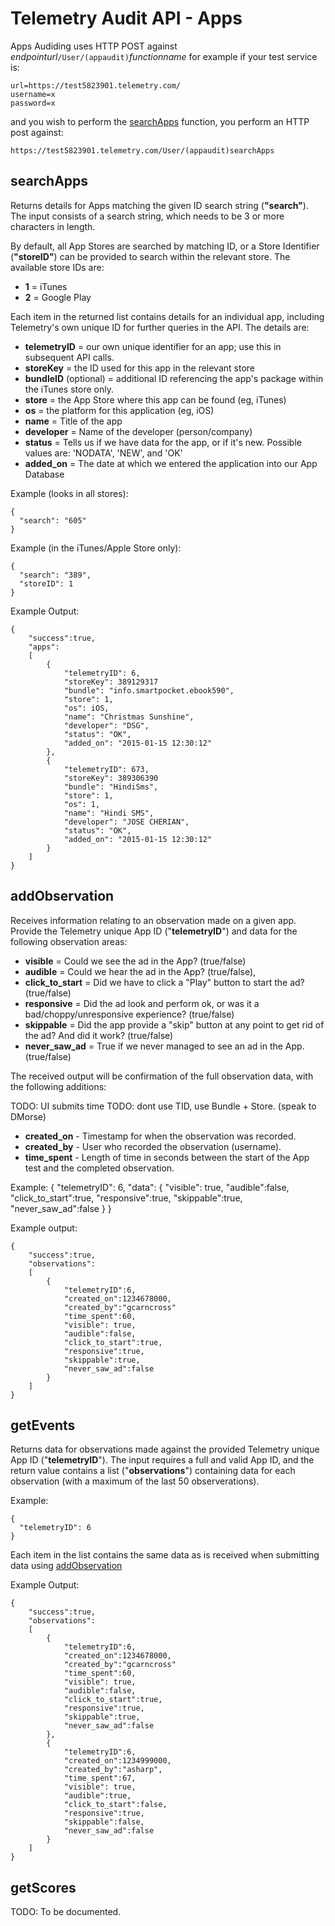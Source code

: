 Telemetry Audit API - Apps
==========================

Apps Audiding uses HTTP POST against *endpointurl*`/User/(appaudit)`*functionname* for example if your test service is:

    url=https://test5823901.telemetry.com/
    username=x
    password=x

and you wish to perform the [searchApps](#searchApps) function, you perform an HTTP post against:

    https://test5823901.telemetry.com/User/(appaudit)searchApps


## searchApps

Returns details for Apps matching the given ID search string (**"search"**). The input consists of a search string, which needs to be 3 or more characters in length. 

By default, all App Stores are searched by matching ID, or a Store Identifier (**"storeID"**) can be provided to search within the relevant store. The available store IDs are:

* **1** = iTunes
* **2** = Google Play

Each item in the returned list contains details for an individual app, including Telemetry's own unique ID for further queries in the API. The details are:

* **telemetryID** = our own unique identifier for an app; use this in subsequent API calls.
* **storeKey** = the ID used for this app in the relevant store
* **bundleID** (optional) = additional ID referencing the app's package within the iTunes store only.
* **store** = the App Store where this app can be found (eg, iTunes)
* **os** = the platform for this application (eg, iOS)
* **name** = Title of the app
* **developer** = Name of the developer (person/company)
* **status** = Tells us if we have data for the app, or if it's new. Possible values are: 'NODATA', 'NEW', and 'OK'
* **added_on** = The date at which we entered the application into our App Database

Example (looks in all stores):

    {
      "search": "605"
    }

Example (in the iTunes/Apple Store only):

    {
      "search": "389",
      "storeID": 1
    }
    
Example Output:

    {
        "success":true,
        "apps":
        [
            {
                "telemetryID": 6,
                "storeKey": 389129317
                "bundle": "info.smartpocket.ebook590",
                "store": 1,
                "os": iOS,
                "name": "Christmas Sunshine",
                "developer": "DSG",
                "status": "OK",
                "added_on": "2015-01-15 12:30:12"
            },
            {
                "telemetryID": 673,
                "storeKey": 389306390
                "bundle": "HindiSms",
                "store": 1,
                "os": 1,
                "name": "Hindi SMS",
                "developer": "JOSE CHERIAN",
                "status": "OK",
                "added_on": "2015-01-15 12:30:12"
            }
        ]
    }


## addObservation

Receives information relating to an observation made on a given app. Provide the Telemetry unique App ID ("**telemetryID**") and data for the following observation areas:

* **visible** = Could we see the ad in the App? (true/false) 
* **audible** = Could we hear the ad in the App? (true/false), 
* **click_to_start** = Did we have to click a "Play" button to start the ad? (true/false) 
* **responsive** = Did the ad look and perform ok, or was it a bad/choppy/unresponsive experience? (true/false)
* **skippable** = Did the app provide a "skip" button at any point to get rid of the ad? And did it work? (true/false)
* **never_saw_ad** = True if we never managed to see an ad in the App. (true/false)

The received output will be confirmation of the full observation data, with the following additions:

TODO: UI submits time
TODO: dont use TID, use Bundle + Store. (speak to DMorse) 
* **created_on** - Timestamp for when the observation was recorded.
* **created_by** - User who recorded the observation (username).
* **time_spent** - Length of time in seconds between the start of the App test and the completed observation.

Example:
    {
        "telemetryID": 6,
        "data": 
        {
            "visible": true, 
            "audible":false, 
            "click_to_start":true, 
            "responsive":true, 
            "skippable":true,
            "never_saw_ad":false
        }
    }

Example output:

    {
        "success":true,
        "observations":
        [
            {
                "telemetryID":6,
                "created_on":1234678000, 
                "created_by":"gcarncross"
                "time_spent":60, 
                "visible": true, 
                "audible":false, 
                "click_to_start":true, 
                "responsive":true, 
                "skippable":true,
                "never_saw_ad":false
            }
        ]
    }
    
## getEvents

Returns data for observations made against the provided Telemetry unique App ID ("**telemetryID**"). The input requires a full and valid App ID, and the return value contains a list ("**observations**") containing data for each observation (with a maximum of the last 50 observerations).

Example:

    {
      "telemetryID": 6
    }


Each item in the list contains the same data as is received when submitting data using [addObservation](#addObservation)

Example Output:

    {
        "success":true,
        "observations":
        [
            {
                "telemetryID":6,
                "created_on":1234678000, 
                "created_by":"gcarncross"
                "time_spent":60, 
                "visible": true, 
                "audible":false, 
                "click_to_start":true, 
                "responsive":true, 
                "skippable":true,
                "never_saw_ad":false
            },
            {
                "telemetryID":6,
                "created_on":1234999000, 
                "created_by":"asharp", 
                "time_spent":67, 
                "visible": true, 
                "audible":true, 
                "click_to_start":false, 
                "responsive":true, 
                "skippable":false,
                "never_saw_ad":false
            }
        ]
    }

## getScores

TODO: To be documented.
